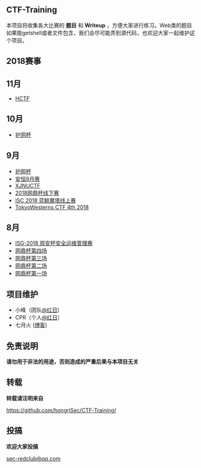 ## CTF-Training

本项目将收集各大比赛的 **题目** 和 **Writeup** ，方便大家进行练习。Web类的题目如果能getshell或者文件包含，我们会尽可能弄到源代码，也欢迎大家一起维护这个项目。

## 2018赛事
## 11月

- [HCTF](https://github.com/hongriSec/CTF-Training/tree/master/2018/%E6%8A%A4%E7%BD%91%E6%9D%AF)

## 10月

- [护网杯](https://github.com/hongriSec/CTF-Training/tree/master/2018/%E6%8A%A4%E7%BD%91%E6%9D%AF)

## 9月

- [护网杯](https://github.com/hongriSec/CTF-Training/tree/master/2018/%E6%8A%A4%E7%BD%91%E6%9D%AF)
- [安恒9月赛](https://github.com/hongriSec/CTF-Training/tree/master/2018/安恒9月赛)
- [XJNUCTF](https://github.com/hongriSec/CTF-Training/tree/master/2018/XJNUCTF)
- [2018网鼎杯线下赛](https://github.com/hongriSec/CTF-Training/tree/master/2018/2018网鼎杯线下赛) 
- [ISC 2018 蓝鲸魔塔线上赛](https://github.com/hongriSec/CTF-Training/tree/master/2018/ISC-2018-蓝鲸魔塔线上赛) 
- [TokyoWesterns CTF 4th 2018](https://github.com/hongriSec/CTF-Training/tree/master/2018/TokyoWesterns-CTF-4th-2018) 

## 8月

- [ISG-2018 观安杯安全运维管理赛](https://github.com/hongriSec/CTF-Training/tree/master/2018/ISG-2018%20%E8%A7%82%E5%AE%89%E6%9D%AF%E5%AE%89%E5%85%A8%E8%BF%90%E7%BB%B4%E7%AE%A1%E7%90%86%E8%B5%9B) 
- [网鼎杯第四场](https://github.com/hongriSec/CTF-Training/tree/master/2018/2018%E7%BD%91%E9%BC%8E%E6%9D%AF%E7%AC%AC4%E5%9C%BA) 
- [网鼎杯第三场](https://github.com/hongriSec/CTF-Training/tree/master/2018/2018%E7%BD%91%E9%BC%8E%E6%9D%AF%E7%AC%AC3%E5%9C%BA) 
- [网鼎杯第二场](https://github.com/hongriSec/CTF-Training/tree/master/2018/2018%E7%BD%91%E9%BC%8E%E6%9D%AF%E7%AC%AC2%E5%9C%BA) 
- [网鼎杯第一场](https://github.com/hongriSec/CTF-Training/tree/master/2018/2018%E7%BD%91%E9%BC%8E%E6%9D%AF%E7%AC%AC1%E5%9C%BA) 


## 项目维护

- 小峰（团队[@红日](http://sec-redclub.com/))
- CPR（个人[@红日](http://sec-redclub.com/)）
- 七月火 ([博客](https://mochazz.github.io/))

## 免责说明

**请勿用于非法的用途，否则造成的严重后果与本项目无关**

## 转载

**转载请注明来自**

https://github.com/hongriSec/CTF-Training/

## 投搞

**欢迎大家投搞**

sec-redclub@qq.com
